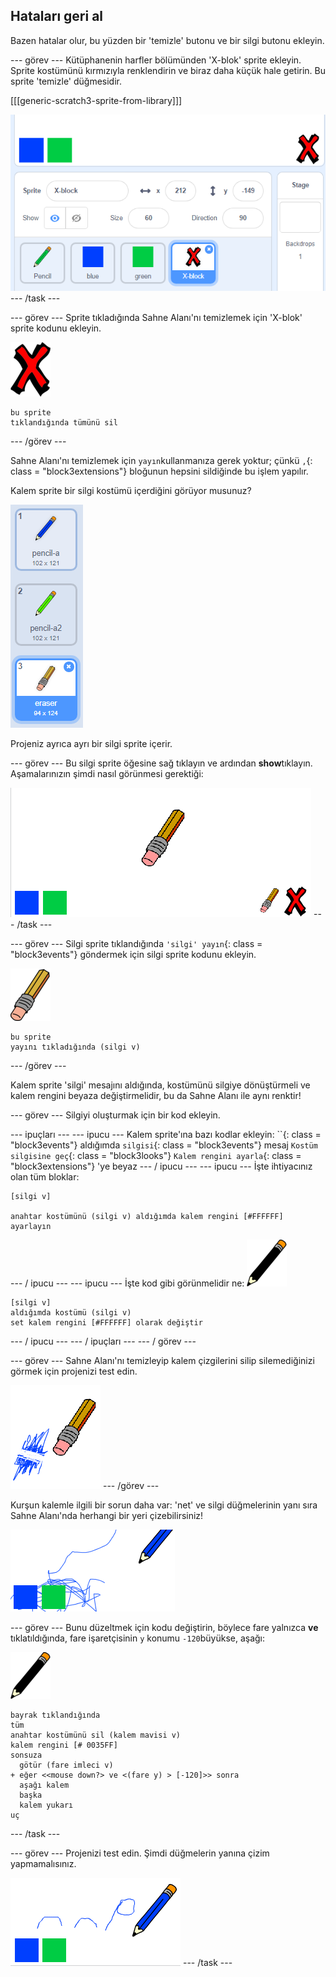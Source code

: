 ## Hataları geri al

Bazen hatalar olur, bu yüzden bir 'temizle' butonu ve bir silgi butonu ekleyin.

\--- görev \--- Kütüphanenin harfler bölümünden 'X-blok' sprite ekleyin. Sprite kostümünü kırmızıyla renklendirin ve biraz daha küçük hale getirin. Bu sprite 'temizle' düğmesidir.

[[[generic-scratch3-sprite-from-library]]]

![ekran görüntüsü](images/paint-x.png) \--- /task \---

\--- görev \--- Sprite tıkladığında Sahne Alanı'nı temizlemek için 'X-blok' sprite kodunu ekleyin.

![çapraz](images/cross.png)

```blocks3
bu sprite
tıklandığında tümünü sil
```

\--- /görev \---

Sahne Alanı'nı temizlemek için `yayın`kullanmanıza gerek yoktur; çünkü `,`{: class = "block3extensions"} bloğunun hepsini sildiğinde bu işlem yapılır.

Kalem sprite bir silgi kostümü içerdiğini görüyor musunuz?

![ekran görüntüsü](images/paint-eraser-costume.png)

Projeniz ayrıca ayrı bir silgi sprite içerir.

\--- görev \--- Bu silgi sprite öğesine sağ tıklayın ve ardından **show**tıklayın. Aşamalarınızın şimdi nasıl görünmesi gerektiği:

![ekran görüntüsü](images/paint-eraser-stage.png) \--- /task \---

\--- görev \--- Silgi sprite tıklandığında `'silgi' yayın`{: class = "block3events"} göndermek için silgi sprite kodunu ekleyin.

![silgi](images/eraser.png)

```blocks3
bu sprite
yayını tıkladığında (silgi v)
```

\--- /görev \---

Kalem sprite 'silgi' mesajını aldığında, kostümünü silgiye dönüştürmeli ve kalem rengini beyaza değiştirmelidir, bu da Sahne Alanı ile aynı renktir!

\--- görev \--- Silgiyi oluşturmak için bir kod ekleyin.

\--- ipuçları \--- \--- ipucu \--- Kalem sprite'ına bazı kodlar ekleyin: ``{: class = "block3events"} aldığımda `silgisi`{: class = "block3events"} mesaj `Kostüm silgisine geç`{: class = "block3looks"} `Kalem rengini ayarla`{: class = "block3extensions"} 'ye beyaz \--- / ipucu \--- \--- ipucu \--- İşte ihtiyacınız olan tüm bloklar:

```blocks3
[silgi v]

anahtar kostümünü (silgi v) aldığımda kalem rengini [#FFFFFF]
ayarlayın
```

\--- / ipucu \--- \--- ipucu \--- İşte kod gibi görünmelidir ne: ![kalem](images/pencil.png)

```blocks3
[silgi v]
aldığımda kostümü (silgi v)
set kalem rengini [#FFFFFF] olarak değiştir
```

\--- / ipucu \--- \--- / ipuçları \--- \--- / görev \---

\--- görev \--- Sahne Alanı'nı temizleyip kalem çizgilerini silip silemediğinizi görmek için projenizi test edin.

![ekran görüntüsü](images/paint-erase-test.png) \--- /görev \---

Kurşun kalemle ilgili bir sorun daha var: 'net' ve silgi düğmelerinin yanı sıra Sahne Alanı'nda herhangi bir yeri çizebilirsiniz!

![ekran görüntüsü](images/paint-draw-problem.png)

\--- görev \--- Bunu düzeltmek için kodu değiştirin, böylece fare yalnızca **ve** tıklatıldığında, fare işaretçisinin `y` konumu `-120`büyükse, aşağı:

![kalem](images/pencil.png)

```blocks3
bayrak tıklandığında
tüm
anahtar kostümünü sil (kalem mavisi v)
kalem rengini [# 0035FF]
sonsuza
  götür (fare imleci v)
+ eğer <<mouse down?> ve <(fare y) > [-120]>> sonra 
  aşağı kalem
  başka
  kalem yukarı
uç
```

\--- /task \---

\--- görev \--- Projenizi test edin. Şimdi düğmelerin yanına çizim yapmamalısınız.

![ekran alıntısı](images/paint-fixed.png) \--- /task \---